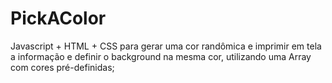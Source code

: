 # PickAColor
Javascript + HTML + CSS para gerar uma cor randômica e imprimir em tela a informação e definir o background na mesma cor, utilizando uma Array com cores pré-definidas;
